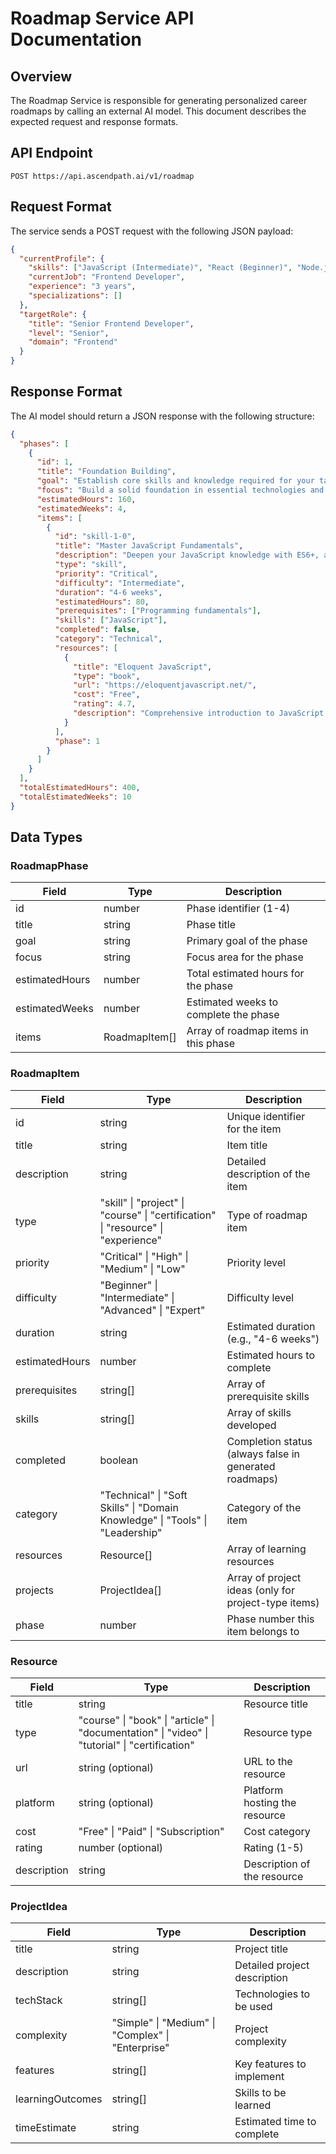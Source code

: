 # Roadmap Service API Documentation

## Overview
The Roadmap Service is responsible for generating personalized career roadmaps by calling an external AI model. This document describes the expected request and response formats.

## API Endpoint
```
POST https://api.ascendpath.ai/v1/roadmap
```

## Request Format
The service sends a POST request with the following JSON payload:

```json
{
  "currentProfile": {
    "skills": ["JavaScript (Intermediate)", "React (Beginner)", "Node.js (Advanced)"],
    "currentJob": "Frontend Developer",
    "experience": "3 years",
    "specializations": []
  },
  "targetRole": {
    "title": "Senior Frontend Developer",
    "level": "Senior",
    "domain": "Frontend"
  }
}
```

## Response Format
The AI model should return a JSON response with the following structure:

```json
{
  "phases": [
    {
      "id": 1,
      "title": "Foundation Building",
      "goal": "Establish core skills and knowledge required for your target role",
      "focus": "Build a solid foundation in essential technologies and concepts",
      "estimatedHours": 160,
      "estimatedWeeks": 4,
      "items": [
        {
          "id": "skill-1-0",
          "title": "Master JavaScript Fundamentals",
          "description": "Deepen your JavaScript knowledge with ES6+, async programming, closures, and modern patterns.",
          "type": "skill",
          "priority": "Critical",
          "difficulty": "Intermediate",
          "duration": "4-6 weeks",
          "estimatedHours": 80,
          "prerequisites": ["Programming fundamentals"],
          "skills": ["JavaScript"],
          "completed": false,
          "category": "Technical",
          "resources": [
            {
              "title": "Eloquent JavaScript",
              "type": "book",
              "url": "https://eloquentjavascript.net/",
              "cost": "Free",
              "rating": 4.7,
              "description": "Comprehensive introduction to JavaScript with practical exercises"
            }
          ],
          "phase": 1
        }
      ]
    }
  ],
  "totalEstimatedHours": 400,
  "totalEstimatedWeeks": 10
}
```

## Data Types

### RoadmapPhase
| Field | Type | Description |
|-------|------|-------------|
| id | number | Phase identifier (1-4) |
| title | string | Phase title |
| goal | string | Primary goal of the phase |
| focus | string | Focus area for the phase |
| estimatedHours | number | Total estimated hours for the phase |
| estimatedWeeks | number | Estimated weeks to complete the phase |
| items | RoadmapItem[] | Array of roadmap items in this phase |

### RoadmapItem
| Field | Type | Description |
|-------|------|-------------|
| id | string | Unique identifier for the item |
| title | string | Item title |
| description | string | Detailed description of the item |
| type | "skill" \| "project" \| "course" \| "certification" \| "resource" \| "experience" | Type of roadmap item |
| priority | "Critical" \| "High" \| "Medium" \| "Low" | Priority level |
| difficulty | "Beginner" \| "Intermediate" \| "Advanced" \| "Expert" | Difficulty level |
| duration | string | Estimated duration (e.g., "4-6 weeks") |
| estimatedHours | number | Estimated hours to complete |
| prerequisites | string[] | Array of prerequisite skills |
| skills | string[] | Array of skills developed |
| completed | boolean | Completion status (always false in generated roadmaps) |
| category | "Technical" \| "Soft Skills" \| "Domain Knowledge" \| "Tools" \| "Leadership" | Category of the item |
| resources | Resource[] | Array of learning resources |
| projects | ProjectIdea[] | Array of project ideas (only for project-type items) |
| phase | number | Phase number this item belongs to |

### Resource
| Field | Type | Description |
|-------|------|-------------|
| title | string | Resource title |
| type | "course" \| "book" \| "article" \| "documentation" \| "video" \| "tutorial" \| "certification" | Resource type |
| url | string (optional) | URL to the resource |
| platform | string (optional) | Platform hosting the resource |
| cost | "Free" \| "Paid" \| "Subscription" | Cost category |
| rating | number (optional) | Rating (1-5) |
| description | string | Description of the resource |

### ProjectIdea
| Field | Type | Description |
|-------|------|-------------|
| title | string | Project title |
| description | string | Detailed project description |
| techStack | string[] | Technologies to be used |
| complexity | "Simple" \| "Medium" \| "Complex" \| "Enterprise" | Project complexity |
| features | string[] | Key features to implement |
| learningOutcomes | string[] | Skills to be learned |
| timeEstimate | string | Estimated time to complete |